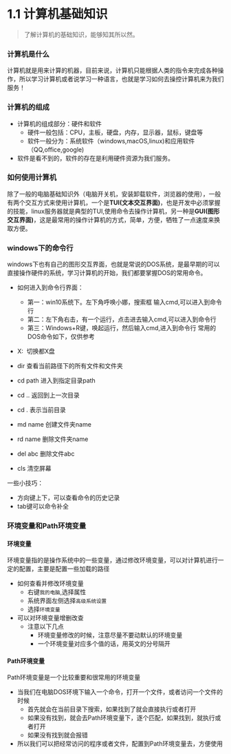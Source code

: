 # 1.1 计算机基础知识

> 了解计算机的基础知识，能够知其所以然。

### 计算机是什么

计算机就是用来计算的机器，目前来说，计算机只能根据人类的指令来完成各种操作，所以学习计算机或者说学习一种语言，也就是学习如何去操控计算机来为我们服务！

### 计算机的组成

- 计算机的组成部分：硬件和软件
   - 硬件一般包括：CPU，主板，硬盘，内存，显示器，鼠标，键盘等
   - 软件一般分为：系统软件（windows,macOS,linux)和应用软件（QQ,office,google)
- 软件是看不到的，软件的存在是利用硬件资源为我们服务。

### 如何使用计算机

除了一般的电脑基础知识外（电脑开关机，安装卸载软件，浏览器的使用），一般有两个交互方式来使用计算机，一个是**TUI(文本交互界面)**，也是开发中必须掌握的技能，linux服务器就是典型的TUI,使用命令去操作计算机，另一种是**GUI(图形交互界面)**，这是最常用的操作计算机的方式，简单，方便，牺牲了一点速度来换取方便。

### windows下的命令行

windows下也有自己的图形交互界面，也就是常说的DOS系统，是最早期的可以直接操作硬件的系统，学习计算机的开始，我们都要掌握DOS的常用命令。
- 如何进入到命令行界面：
   - 第一：win10系统下。左下角呼唤小娜，搜索框 输入cmd,可以进入到命令行
   - 第二：左下角右击，有一个运行，点击进去输入cmd,可以进入到命令行
   - 第三：Windows+R键，唤起运行，然后输入cmd,进入到命令行
常用的DOS命令如下，仅供参考

- X:  切换都X盘
- dir 查看当前路径下的所有文件和文件夹
- cd path 进入到指定目录path
- cd .. 返回到上一次目录
- cd . 表示当前目录
- md name 创建文件夹name
- rd name 删除文件夹name
- del abc 删除文件abc
- cls 清空屏幕
  

一些小技巧：
- 方向键上下，可以查看命令的历史记录
- tab键可以命令补全
### 环境变量和Path环境变量
#### 环境变量

环境变量指的是操作系统中的一些变量，通过修改环境变量，可以对计算机进行一定的配置，主要是配置一些加载的路径
- 如何查看并修改环境变量
   - 右键`我的电脑`,选择属性
   - 系统界面左侧选择`高级系统设置`
   - 选择`环境变量`
- 可以对环境变量增删改查
   - 注意以下几点
      - 环境变量修改的时候，注意尽量不要动默认的环境变量
      - 一个环境变量对应多个值的话，用英文的分号隔开

#### Path环境变量

Path环境变量是一个比较重要和很常用的环境变量
- 当我们在电脑DOS环境下输入一个命令，打开一个文件，或者访问一个文件的时候
   - 首先就会在当前目录下搜索，如果找到了就会直接执行或者打开
   - 如果没有找到，就会去Path环境变量下，逐个匹配，如果找到，就执行或者打开
   - 如果没有找到就会报错
- 所以我们可以把经常访问的程序或者文件，配置到Path环境变量去，方便使用
